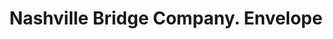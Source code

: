 ---
doi: 10.7916/D84T7WHP
date_other: '1917'
date_other_textual: '1917'
form: printed ephemera
genre:
- Envelopes
name:
- Nashville Bridge Company
object_in_context_url: https://biggert.cul.columbia.edu/items/view/ave_biggert_01565
subject_hierarchical_geographic:
- Nashville, Tennessee, United States
subject_name:
- Nashville Bridge Company
title: Nashville Bridge Company. Envelope
sort_title: Nashville Bridge Company. Envelope
call_number: ave_biggert_01565
coordinates:
- 36.166666666666664,-86.78333333333333
pid: ave_biggert_01565
identifiers: ave_biggert_01565
permalink: /biggert/ave_biggert_01565/
layout: iiif-image-page
---